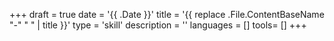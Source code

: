 +++
draft = true
date = '{{ .Date }}'
title = '{{ replace .File.ContentBaseName "-" " " | title }}'
type = 'skill'
description = ''
languages = []
tools= []
+++
